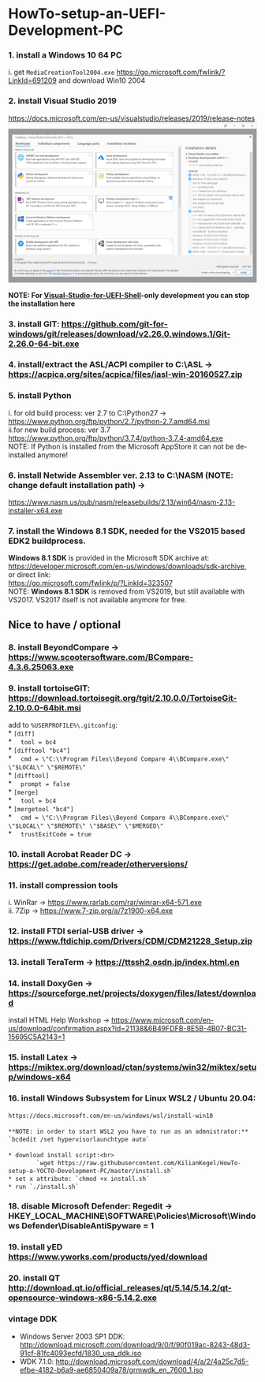 # HowTo-setup-an-UEFI-Development-PC

### 1. install a Windows 10 64 PC<br>
   i.  get `MediaCreationTool2004.exe` https://go.microsoft.com/fwlink/?LinkId=691209 and download Win10 2004<br>
### 2. install Visual Studio 2019<br>
   https://docs.microsoft.com/en-us/visualstudio/releases/2019/release-notes<br>
   ![installselection2019](VS2019-components.png)
   
   **NOTE: For [Visual-Studio-for-UEFI-Shell](https://github.com/KilianKegel/Visual-Studio-for-UEFI-Shell)-only development you can stop the installation here**
   
### 3. install GIT: https://github.com/git-for-windows/git/releases/download/v2.26.0.windows.1/Git-2.26.0-64-bit.exe<br>
### 4. install/extract the ASL/ACPI compiler to C:\ASL -> https://acpica.org/sites/acpica/files/iasl-win-20160527.zip
### 5. install Python<br>
   i. for old build process: ver 2.7 to C:\Python27 -> https://www.python.org/ftp/python/2.7/python-2.7.amd64.msi<br>
   ii.for new build process: ver 3.7 https://www.python.org/ftp/python/3.7.4/python-3.7.4-amd64.exe<br>
   NOTE: If Python is installed from the Microsoft AppStore it can not be de-installed anymore!
### 6. install Netwide Assembler ver. 2.13 to C:\NASM (NOTE: change default installation path) -> 

   https://www.nasm.us/pub/nasm/releasebuilds/2.13/win64/nasm-2.13-installer-x64.exe
   
### 7. install the **Windows 8.1 SDK**, needed for the VS2015 based EDK2 buildprocess.<br>
**Windows 8.1 SDK** is provided in the Microsoft SDK archive at:<br> https://developer.microsoft.com/en-us/windows/downloads/sdk-archive, <br>or direct link: <br>
https://go.microsoft.com/fwlink/p/?LinkId=323507<br>
   NOTE: **Windows 8.1 SDK** is removed from VS2019, but still available with VS2017. VS2017 itself is not available
   anymore for free.
   
## Nice to have / optional
### 8. install BeyondCompare -> https://www.scootersoftware.com/BCompare-4.3.6.25063.exe<br>
### 9. install tortoiseGIT: https://download.tortoisegit.org/tgit/2.10.0.0/TortoiseGit-2.10.0.0-64bit.msi
   add to `%USERPROFILE%\.gitconfig`:<br>
   	* `[diff]`<br>
	* `  tool = bc4`<br>
   	* `[difftool "bc4"]`<br>
	* `  cmd = \"C:\\Program Files\\Beyond Compare 4\\BCompare.exe\" \"$LOCAL\" \"$REMOTE\"`<br>
   	* `[difftool]`<br>
	* `  prompt = false`<br>
   	* `[merge]`<br>
	* `  tool = bc4`<br>
   	* `[mergetool "bc4"]`<br>
	* `  cmd = \"C:\\Program Files\\Beyond Compare 4\\BCompare.exe\" \"$LOCAL\" \"$REMOTE\" \"$BASE\" \"$MERGED\"`<br>
	* `  trustExitCode = true`<br>
### 10. install Acrobat Reader DC  -> https://get.adobe.com/reader/otherversions/<br>
### 11. install compression tools<br>
   i. WinRar -> https://www.rarlab.com/rar/winrar-x64-571.exe<br>
   ii. 7Zip -> https://www.7-zip.org/a/7z1900-x64.exe<br>
### 12. install FTDI serial-USB driver -> https://www.ftdichip.com/Drivers/CDM/CDM21228_Setup.zip<br>
### 13. install TeraTerm -> https://ttssh2.osdn.jp/index.html.en<br>
### 14. install DoxyGen -> https://sourceforge.net/projects/doxygen/files/latest/download<br>
   install HTML Help Workshop -> https://www.microsoft.com/en-us/download/confirmation.aspx?id=21138&6B49FDFB-8E5B-4B07-BC31-15695C5A2143=1
### 15. install Latex -> https://miktex.org/download/ctan/systems/win32/miktex/setup/windows-x64
### 16. install Windows Subsystem for Linux WSL2 / Ubuntu 20.04:<br>
	https://docs.microsoft.com/en-us/windows/wsl/install-win10
	
	**NOTE: in order to start WSL2 you have to run as an admnistrator:**
	`bcdedit /set hypervisorlaunchtype auto`
	
	* download install script:<br>
     		`wget https://raw.githubusercontent.com/KilianKegel/HowTo-setup-a-YOCTO-Development-PC/master/install.sh`
   	* set x attribute: `chmod +x install.sh`
   	* run `./install.sh`
	
### 18. disable Microsoft Defender: Regedit -> HKEY_LOCAL_MACHINE\SOFTWARE\Policies\Microsoft\Windows Defender\DisableAntiSpyware = 1
### 19. install yED https://www.yworks.com/products/yed/download
### 20. install QT http://download.qt.io/official_releases/qt/5.14/5.14.2/qt-opensource-windows-x86-5.14.2.exe
### vintage DDK
* Windows Server 2003 SP1 DDK: http://download.microsoft.com/download/9/0/f/90f019ac-8243-48d3-91cf-81fc4093ecfd/1830_usa_ddk.iso<br>
* WDK 7.1.0: http://download.microsoft.com/download/4/a/2/4a25c7d5-efbe-4182-b6a9-ae6850409a78/grmwdk_en_7600_1.iso <br>

